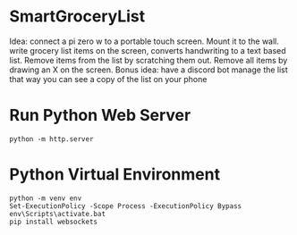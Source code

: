 # SmartGroceryList
Idea: connect a pi zero w to a portable touch screen. Mount it to the wall. write grocery list items on the screen, converts handwriting to a text based list. Remove items from the list by scratching them out. Remove all items by drawing an X on the screen. 
Bonus idea: have a discord bot manage the list that way you can see a copy of the list on your phone

# Run Python Web Server
```
python -m http.server
```

# Python Virtual Environment
```
python -m venv env
Set-ExecutionPolicy -Scope Process -ExecutionPolicy Bypass
env\Scripts\activate.bat
pip install websockets
```